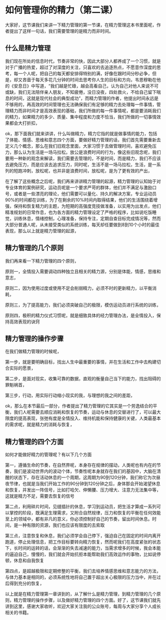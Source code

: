 # 如何管理你的精力（第二课）

大家好，这节课我们来讲一下精力管理的第一节课，在精力管理这本书里面呢，作者提出了这样一句话，我们需要管理的是精力而非时间。

## 什么是精力管理

我们现在所处的信息时代，节奏非常的快，因此大部分人都养成了一个习惯，就是对于广播的热爱，超过了对深度的关注，只喜欢的去追逐热点，不愿意作深度的思考，每一个人呢，把自己的每天都安排得特别的满，好像在跟时间分秒必争，但是，却又吝啬于每天多花几分钟的时间去思考你人生的目标和方向，韦恩穆勒在他的《安息日》中写道，“我们越是忙碌，越会高看自己，认为自己对他人来说不可或缺，我们无法陪伴亲人朋友，不知疲倦，没日没夜，四处救火，不给自己留下喘息的时间，这就是现代社会的典型成功”，而精力管理的作者，他提出时间永远是不够用的，再高效的时间管理也无法确保我们有足够的精力去处理每一件事情，管理精力而非时间才是高效表现的基础，我们所做的每一件事情呢，都是要消耗我们的精力，如果精力的多少、质量、集中程度和力度不恰当，我们所做的一切事情效果都会大打折扣，

ok，那下面我们就来讲讲，什么叫做精力，精力它指的就是做事情的能力，包括了体能、情感、思维和意志四个方面，要做好精力管理的话，我们首先需要重新去定义几个概念，那么在我们旧观念里面，大家习惯于去做管理时间，喜欢避免压力，那么认为生活是一场马拉松，放公是浪费时间的行为，像这些旧观念呢，我们要用一种新的观念来解读，我们需要去管理的，不是时间，而是精力，我们不应该去避免压力，而是应该去追求压力，同时呢，生活不是一场马拉松，生活，是一系列的短跑冲刺，放松呢，也并非是浪费时间，放松呢，是为了更有效的产出，

在了解了这些概念之后呢，我们再来讲讲精力管理的起源，精力管理的认知始于对专业体育的案例研究，运动员呢是一个要求严苛的群体，他们并不满足与激励口号，或者是一些漂亮的理论，他们需要可以量化、持久的解决方案，专业运动员90%的时间都在训练，为了在剩余的10%时间内取得结果，他们的生活围绕着增强，保持和恢复精力的主题，为短期的高强度竞技做准备，以实用为出发点，他们精准规划的日常作息，也为各方面的精力管理设定了严格的程序，比如说吃饭睡觉，训练休息，情绪控制，心理准备，保持专注，定期自查目标完成情况等，然而大部分普通人呢，从未接受类似的系统训练，每天却任要做到8到10个小时的最佳表现，那么以上就是精力管理的起源，

## 精力管理的几个原则

我们再来看一下精力管理的四个原则，

原则一，全情投入需要调动四种独立且相关的精力源，分别是体能，情感，思维和意志，

原则二，因为使用过度或使用不足会削弱精力，必须不时的更新精力，以平衡消耗，

原则三，为了提高能力，我们必须突破自己的极限，模仿运动员进行系统的训练，

原则四，极积的精力仪式习惯呢，就是细致具体的经力管理办法，是全情投入，保持高效表现的诀窍

## 精力管理的操作步骤

在我们做精力管理的时候呢，

第一步，就是要明确目标，找出人生中最重要的事情，并在生活和工作中去构建切合实际的愿景，

第二步，是面对现实，收集可靠的数据，直观的衡量自己当下的能力，找出阻碍的罪魁祸首，

第三步，行动，用实际行动缩小现实的我，与理想的我之间的差距，

ok，那么在本节最后一部分，作者提出了精力管理的它其实是一个劳逸结合的平衡，我们人呢需要去顺应消耗和恢复的节奏，运动与休息的交替进行了，可以最大限度的提高表现，张弛有度是全情投入、维持机能和保持健康的关键，人类最基本的需求呢，就是精力的消耗与恢复，

## 精力管理的四个方面

如何才能做好精力的管理呢？有以下几个方面

第一，遵循生命的节奏，在自然界呢，本身存在规律的摆动，人类呢也有内在的节奏，我们是波动世界内的波动个体，节奏性呢本身就存在我们的基因中，大脑在清醒的状态下，存在活动休息的一个周期，这周期为90到120分钟，我们称它为次昼夜节律，也就是当我们开始工作的90分钟到120分钟之后，身体那会开始渴望休息和恢复，并发出一阵信号，比如打哈欠、伸懒腰、压力增大、注意力无法集中等，这就是精力不足，需要去恢复的信号

第二点，利用碎片时间，见缝插针的休息，学习到运动员，把生活才算成一系列可以掌控的阶段，既满足生理需求，又附合自然规律，压力和恢复的平衡在任何效能至上的领域中，都有非凡的意义，你必须控制好自己的节奏，留出时间休息。时间，是一种有限的资源，我们也应该有限度的去索取

第三点，注意恢复和休息，我们必须学会自己停下，强迫自己在固定的时间内离开跑道，停止处理信息，把工作目标要转向精力恢复，然而呢我们在高度紧张的状态下，长时间的运转的话，会渐渐的失去减速的能力，当需求增多的时候，我会本能的逼迫自己，慢慢的，我们就会开始抗拒本能帮助我们高效运作的事物，比如说停顿，休息和自我恢复

第四点，是超越极限和定期修整的平衡，我们去培养情感思维和意志能力的方法，与体力基本是相同的，必须系统性地将自己置于超出关心极限的压力当中，并在过后得到充分的恢复，

以上就是在精力管理第一章讲到的，从了解什么是精力管理，到精力管理的几个原则，精力管理的操作步骤，以及做好精力管理的四个方面。好了，这节课我们就先讲到这里，感谢大家收听，欢迎大家关注我的公众账号，每周与大家分享个人成长相关的书籍。